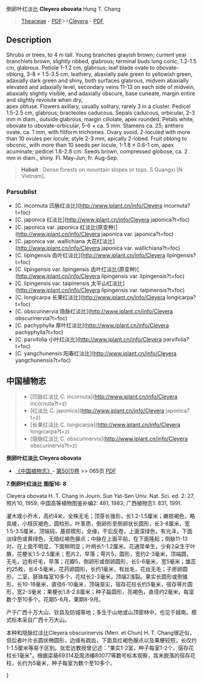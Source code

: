 倒卵叶红淡比 **Cleyera obovata** Hung T. Chang

> [Theaceae](http://www.iplant.cn/info/Theaceae?t=foc) - [PDF](http://www.iplant.cn/foc/pdf/Theaceae.pdf)>>[Cleyera](http://www.iplant.cn/info/Cleyera?t=foc) - [PDF](http://www.iplant.cn/foc/pdf/Cleyera.pdf)

## Description

Shrubs or trees, to 4 m tall. Young branches grayish brown; current year branchlets brown, slightly ribbed, glabrous; terminal buds long conic, 1.2-1.5 cm, glabrous. Petiole 1-1.2 cm, glabrous; leaf blade ovate to obovate-oblong, 3-8 × 1.5-3.5 cm, leathery, abaxially pale green to yellowish green, adaxially dark green and shiny, both surfaces glabrous, midvein abaxially elevated and adaxially level, secondary veins 11-13 on each side of midvein, abaxially slightly visible, and adaxially obscure, base cuneate, margin entire and slightly revolute when dry, <br clear=all> apex obtuse. Flowers axillary, usually solitary, rarely 3 in a cluster. Pedicel 1.5-2.5 cm, glabrous; bracteoles caducous. Sepals caducous, orbicular, 2-3 mm in diam., outside glabrous, margin ciliolate, apex rounded. Petals white, obovate to obovate-orbicular, 5-6 × ca. 5 mm. Stamens ca. 25; anthers ovate, ca. 1 mm, with filiform trichomes. Ovary ovoid, 2-loculed with more than 10 ovules per locule; style 2-3 mm, apically 2-lobed. Fruit oblong to obconic, with more than 10 seeds per locule, 1-1.8 × 0.6-1 cm, apex acuminate; pedicel 1.8-2.8 cm. Seeds brown, compressed globose, ca. 2 mm in diam., shiny. Fl. May-Jun, fr. Aug-Sep.

> **Habait** : 
> Dense forests on mountain slopes or tops. S Guangxi [N Vietnam].

### Parsublist

* [C.  incornuta  凹脉红淡比](http://www.iplant.cn/info/Cleyera incornuta?t=foc)
* [C.  japonica  红淡比](http://www.iplant.cn/info/Cleyera japonica?t=foc)
* [C.  japonica var. japonica  红淡比(原变种)](http://www.iplant.cn/info/Cleyera japonica var. japonica?t=foc)
* [C.  japonica var. wallichiana  大花红淡比](http://www.iplant.cn/info/Cleyera japonica var. wallichiana?t=foc)
* [C.  lipingensis  齿叶红淡比](http://www.iplant.cn/info/Cleyera lipingensis?t=foc)
* [C.  lipingensis var. lipingensis  齿叶红淡比(原变种)](http://www.iplant.cn/info/Cleyera lipingensis var. lipingensis?t=foc)
* [C.  lipingensis var. taipinensis  太平山红淡比](http://www.iplant.cn/info/Cleyera lipingensis var. taipinensis?t=foc)
* [C.  longicarpa  长果红淡比](http://www.iplant.cn/info/Cleyera longicarpa?t=foc)
* [C.  obscurinervia  隐脉红淡比](http://www.iplant.cn/info/Cleyera obscurinervia?t=foc)
* [C.  pachyphylla  厚叶红淡比](http://www.iplant.cn/info/Cleyera pachyphylla?t=foc)
* [C.  parvifolia  小叶红淡比](http://www.iplant.cn/info/Cleyera parvifolia?t=foc)
* [C.  yangchunensis  阳春红淡比](http://www.iplant.cn/info/Cleyera yangchunensis?t=foc)

## 中国植物志

> * [凹脉红淡比  C.  incornuta](http://www.iplant.cn/info/Cleyera incornuta?t=z)
> * [红淡比  C.  japonica](http://www.iplant.cn/info/Cleyera japonica?t=z)
> * [长果红淡比  C.  longicarpa](http://www.iplant.cn/info/Cleyera longicarpa?t=z)
> * [隐脉红淡比  C.  obscurinervis](http://www.iplant.cn/info/Cleyera obscurinervis?t=z)

**倒卵叶红淡比 Cleyera obovata**

* [《中国植物志》](http://www.iplant.cn/frps)- [第50(1)卷](http://www.iplant.cn/frps/vol/50(1)) >> 065页 [PDF](http://www.iplant.cn/frps/pdf/50(1)/065a.PDF)

**7.倒卵叶红淡比 图版16: 8**

Cleyera obovata H. T. Chang in Journ. Sun Yat-Sen Univ. Nat. Sci. ed. 2: 27, 照片10, 1959; 中国高等植物图鉴补编2: 481, 1983; 广西植物志1: 831, 1991.

灌木或小乔木，高约4米，全株无毛；顶芽长锥形，长1.2-1.5厘米；嫩枝褐色，略具棱，小枝灰褐色，圆柱形。叶革质，倒卵形至倒卵状长圆形，长3-8厘米，宽1.5-3.5厘米，顶端钝，基部楔形，全缘，干后反卷，上面深绿色，有光泽，下面淡绿色或黄绿色，无暗红褐色腺点；中脉在上面平贴，在下面隆起；侧脉11-13对，在上面不明显，下面稍明显；叶柄长1-1.2厘米。花通常单生，少有2朵生于叶腋，花梗长1.5-2.5厘米；苞片2，早落；萼片5，圆形，宽约2-3毫米，顶端圆，无毛，边有纤毛，早落；花瓣5，倒卵形或倒卵圆形，长5-6毫米，宽5毫米；雄蕊约25枚，长4-5毫米，花药卵圆形，长约1毫米，有丝毛，花丝无毛；子房卵圆形，二室，胚珠每室10多个，花柱长2-3毫米，顶端2浅裂。果实长圆形或倒锥形，长10-18毫米，直径6-10毫米，顶端渐尖，宿存花柱长约5毫米，宿存萼片圆形，宽2-3毫米；果梗长1.8-2.8厘米；种子扁圆形，亮褐色，直径约2毫米，每室数个至10多个。花期5-6月，果期8-9月。

产于广西十万大山、钦县及防城等地；多生于山地或山顶密林中。也见于越南。模式标本采自广西十万大山。

本种和隐脉红淡比Cleyera obscurinervis (Merr. et Chun) H. T. Chang很近似，但后者叶片长圆状椭圆形，边缘有疏齿，下面具红褐色腺点以及果梗较短，长仅约1-1.5厘米等易于区别。张宏达教授曾记述：“果实1-2室，种子每室1-2个，宿存花柱长1毫米”。根据梁葵69314及周沛椿80077等数号标本观察，其未脱落的宿存花柱，长约为5毫米，种子每室为数个至10多个。

}
